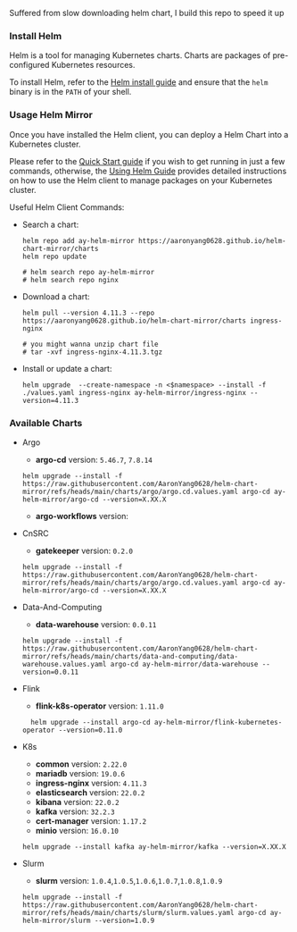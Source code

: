 Suffered from slow downloading helm chart, I build this repo to speed it up

### Install Helm

Helm is a tool for managing Kubernetes charts. Charts are packages of pre-configured Kubernetes resources.

To install Helm, refer to the [Helm install guide](https://github.com/helm/helm#install) and ensure that the `helm` binary is in the `PATH` of your shell.

### Usage Helm Mirror

Once you have installed the Helm client, you can deploy a Helm Chart into a Kubernetes cluster.

Please refer to the [Quick Start guide](https://helm.sh/docs/intro/quickstart/) if you wish to get running in just a few commands, otherwise, the [Using Helm Guide](https://helm.sh/docs/intro/using_helm/) provides detailed instructions on how to use the Helm client to manage packages on your Kubernetes cluster.

Useful Helm Client Commands:

- Search a chart:
  ```shell
  helm repo add ay-helm-mirror https://aaronyang0628.github.io/helm-chart-mirror/charts
  helm repo update

  # helm search repo ay-helm-mirror
  # helm search repo nginx
  ```
- Download a chart: 
  ```shell
  helm pull --version 4.11.3 --repo https://aaronyang0628.github.io/helm-chart-mirror/charts ingress-nginx
  
  # you might wanna unzip chart file
  # tar -xvf ingress-nginx-4.11.3.tgz
  ```
- Install or update a chart: 
  ```shell
  helm upgrade  --create-namespace -n <$namespace> --install -f ./values.yaml ingress-nginx ay-helm-mirror/ingress-nginx --version=4.11.3
  ```

### Available Charts
- Argo
  - **argo-cd** version: `5.46.7`, `7.8.14`
  
  ```shell
  helm upgrade --install -f https://raw.githubusercontent.com/AaronYang0628/helm-chart-mirror/refs/heads/main/charts/argo/argo.cd.values.yaml argo-cd ay-helm-mirror/argo-cd --version=X.XX.X
  ```
  - **argo-workflows** version: 
- CnSRC
  - **gatekeeper** version: `0.2.0`
  
  ```shell
  helm upgrade --install -f https://raw.githubusercontent.com/AaronYang0628/helm-chart-mirror/refs/heads/main/charts/argo/argo.cd.values.yaml argo-cd ay-helm-mirror/argo-cd --version=X.XX.X
  ```
- Data-And-Computing
  - **data-warehouse** version: `0.0.11`

  ```shell
  helm upgrade --install -f https://raw.githubusercontent.com/AaronYang0628/helm-chart-mirror/refs/heads/main/charts/data-and-computing/data-warehouse.values.yaml argo-cd ay-helm-mirror/data-warehouse --version=0.0.11
  ```
- Flink
  - **flink-k8s-operator** version: `1.11.0`
  
  ```shell
    helm upgrade --install argo-cd ay-helm-mirror/flink-kubernetes-operator --version=0.11.0
  ```
- K8s
  - **common** version: `2.22.0`
  - **mariadb** version: `19.0.6`
  - **ingress-nginx** version: `4.11.3`
  - **elasticsearch** version: `22.0.2`
  - **kibana** version: `22.0.2`
  - **kafka** version: `32.2.3`
  - **cert-manager** version: `1.17.2`
  - **minio** version: `16.0.10`
  
  ```shell
  helm upgrade --install kafka ay-helm-mirror/kafka --version=X.XX.X
  ```
- Slurm
  - **slurm** version: `1.0.4`,`1.0.5`,`1.0.6`,`1.0.7`,`1.0.8`,`1.0.9`
  
  ```shell
  helm upgrade --install -f https://raw.githubusercontent.com/AaronYang0628/helm-chart-mirror/refs/heads/main/charts/slurm/slurm.values.yaml argo-cd ay-helm-mirror/slurm --version=1.0.9
  ```
